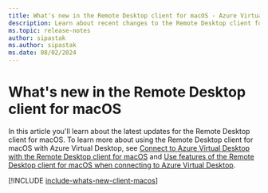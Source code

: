 ```yaml
---
title: What's new in the Remote Desktop client for macOS - Azure Virtual Desktop
description: Learn about recent changes to the Remote Desktop client for macOS
ms.topic: release-notes
author: sipastak
ms.author: sipastak
ms.date: 08/02/2024
---
```


# What's new in the Remote Desktop client for macOS

In this article you'll learn about the latest updates for the Remote Desktop client for macOS. To learn more about using the Remote Desktop client for macOS with Azure Virtual Desktop, see [Connect to Azure Virtual Desktop with the Remote Desktop client for macOS](users/connect-macos.md) and [Use features of the Remote Desktop client for macOS when connecting to Azure Virtual Desktop](users/client-features-macos.md).

[!INCLUDE [include-whats-new-client-macos](includes/include-whats-new-client-macos.md)]
